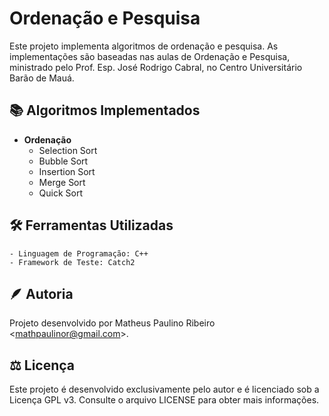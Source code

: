 # Ordenação e Pesquisa

Este projeto implementa algoritmos de ordenação e pesquisa. As implementações são baseadas nas aulas de Ordenação e Pesquisa, ministrado pelo Prof. Esp. José Rodrigo Cabral, no Centro Universitário Barão de Mauá.

## 📚 Algoritmos Implementados

- **Ordenação**
  - Selection Sort
  - Bubble Sort
  - Insertion Sort
  - Merge Sort
  - Quick Sort

## 🛠️ Ferramentas Utilizadas

    - Linguagem de Programação: C++
    - Framework de Teste: Catch2

## 🪶 Autoria

Projeto desenvolvido por Matheus Paulino Ribeiro <[mathpaulinor@gmail.com](https://github.com/Matheus2237)>.

## ⚖️ Licença

Este projeto é desenvolvido exclusivamente pelo autor e é licenciado sob a Licença GPL v3. Consulte o arquivo LICENSE para obter mais informações.
